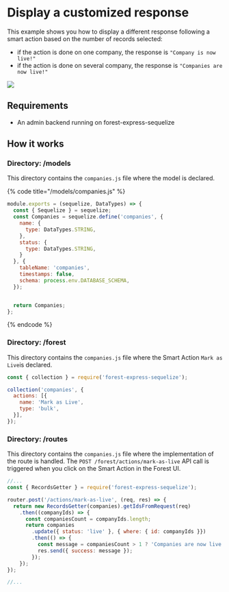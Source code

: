 # Display a customized response

This example shows you how to display a different response following a smart action based on the number of records selected:

* if the action is done on one company, the response is `"Company is now live!"`
* if the action is done on several company, the response is `"Companies are now live!"`

![](../.gitbook/assets/bulk-message-action.gif)

## Requirements

* An admin backend running on forest-express-sequelize

## How it works

### Directory: /models

This directory contains the `companies.js` file where the model is declared.

{% code title="/models/companies.js" %}
```javascript
module.exports = (sequelize, DataTypes) => {
  const { Sequelize } = sequelize;
  const Companies = sequelize.define('companies', {
    name: {
      type: DataTypes.STRING,
    },
    status: {
      type: DataTypes.STRING,
    }
  }, {
    tableName: 'companies',
    timestamps: false,
    schema: process.env.DATABASE_SCHEMA,
  });


  return Companies;
};
```
{% endcode %}

### Directory: /forest

This directory contains the `companies.js` file where the Smart Action `Mark as Live`is declared.

```javascript
const { collection } = require('forest-express-sequelize');

collection('companies', {
  actions: [{
    name: 'Mark as Live',
    type: 'bulk',
  }],
});
```

### **Directory: /routes**

This directory contains the `companies.js` file where the implementation of the route is handled. The `POST /forest/actions/mark-as-live` API call is triggered when you click on the Smart Action in the Forest UI. 

```javascript
//...
const { RecordsGetter } = require('forest-express-sequelize');

router.post('/actions/mark-as-live', (req, res) => {
  return new RecordsGetter(companies).getIdsFromRequest(req)
    .then((companyIds) => {
      const companiesCount = companyIds.length;
      return companies
        .update({ status: 'live' }, { where: { id: companyIds }})
        .then(() => {
          const message = companiesCount > 1 ? 'Companies are now live!' : 'Company is now live!';
          res.send({ success: message });
        });
    });
});

//...
```


